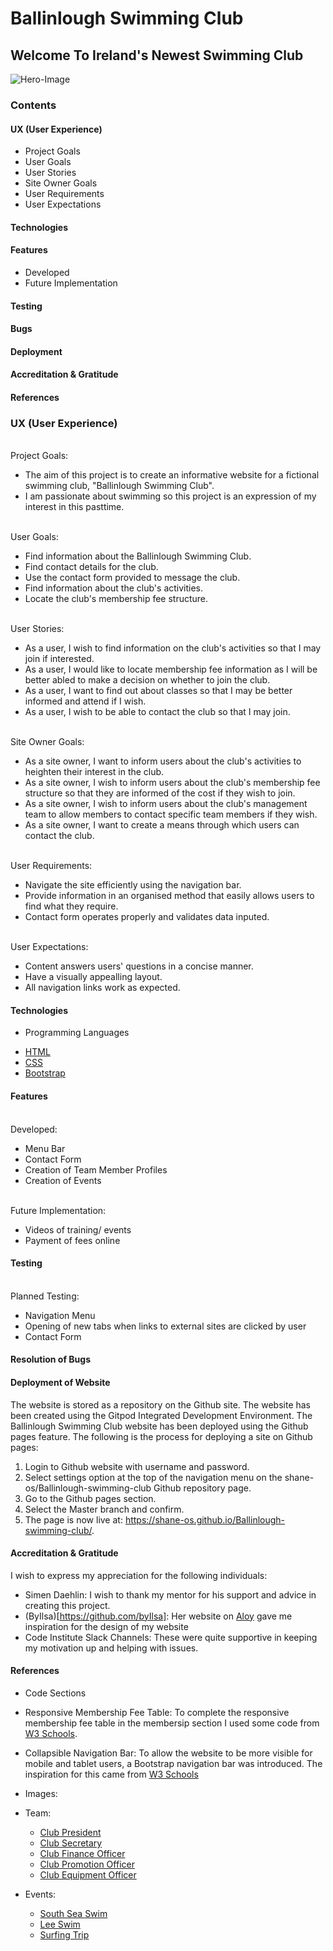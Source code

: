# Ballinlough Swimming Club
## Welcome To Ireland's Newest Swimming Club

![Hero-Image](https://github.com/shane-os/Ballinlough-swimming-club/blob/master/assets/images/Hero-Image.jpg)
### Contents

#### UX (User Experience)
  * Project Goals
  * User Goals
  * User Stories
  * Site Owner Goals
  * User Requirements
  * User Expectations
  
#### Technologies
#### Features
  * Developed
  * Future Implementation
#### Testing
#### Bugs
#### Deployment
#### Accreditation & Gratitude
#### References

### UX (User Experience)
<br/> Project Goals:
-   The aim of this project is to create an informative website for a fictional swimming club, "Ballinlough Swimming Club".
-   I am passionate about swimming so this project is an expression of my interest in this pasttime.

<br/> User Goals:
-   Find information about the Ballinlough Swimming Club.
-   Find contact details for the club.
-   Use the contact form provided to message the club.
-   Find information about the club's activities.
-   Locate the club's membership fee structure.

<br/> User Stories:
-   As a user, I wish to find information on the club's activities so that I may join if interested.
-   As a user, I would like to locate membership fee information as I will be better abled to make a decision on whether to join the club.
-   As a user, I want to find out about classes so that I may be better informed and attend if I wish.
-   As a user, I wish to be able to contact the club so that I may join.

<br/> Site Owner Goals:
-   As a site owner, I want to inform users about the club's activities to heighten their interest in the club.
-   As a site owner, I wish to inform users about the club's membership fee structure so that they are informed of the cost if they wish to join.
-   As a site owner, I wish to inform users about the club's management team to allow members to contact specific team members if they wish.
-   As a site owner, I want to create a means through which users can contact the club.

<br/> User Requirements:
-   Navigate the site efficiently using the navigation bar.
-   Provide information in an organised method that easily allows users to find what they require.
-   Contact form operates properly and validates data inputed.

<br/> User Expectations:
-   Content answers users' questions in a concise manner.
-   Have a visually appealling layout.
-   All navigation links work as expected.

#### Technologies
 * Programming Languages
- [HTML](https://developer.mozilla.org/en-US/docs/Web/Guide/HTML/HTML5)
- [CSS](https://developer.mozilla.org/en-US/docs/Web/CSS)
- [Bootstrap](https://getbootstrap.com/)

#### Features
<br/> Developed:
- Menu Bar
- Contact Form
- Creation of Team Member Profiles
- Creation of Events

<br/> Future Implementation:
- Videos of training/ events
- Payment of fees online

#### Testing
<br/> Planned Testing:
- Navigation Menu
- Opening of new tabs when links to external sites are clicked by user
- Contact Form

#### Resolution of Bugs

#### Deployment of Website
The website is stored as a repository on the Github site. The website has been created using the Gitpod Integrated Development Environment. The Ballinlough Swimming Club website has been deployed using the Github pages feature. The following is the process for deploying a site on Github pages:

1. Login to Github website with username and password.
2. Select settings option at the top of the navigation menu on the shane-os/Ballinlough-swimming-club Github repository page.
3. Go to the Github pages section.
4. Select the Master branch and confirm.
5. The page is now live at: https://shane-os.github.io/Ballinlough-swimming-club/.

#### Accreditation & Gratitude
I wish to express my appreciation for the following individuals:
- Simen Daehlin: I wish to thank my mentor for his support and advice in creating this project.
- (ByIlsa)[https://github.com/byIlsa]: Her website on [Aloy](https://byilsa.github.io/Aloy-from-outcast-to-heroine/) gave me inspiration for the design of my website
- Code Institute Slack Channels: These were quite supportive in keeping my motivation up and helping with issues.


#### References
- Code Sections
- Responsive Membership Fee Table:
To complete the responsive membership fee table in the membersip section I used some code from [W3 Schools](https://www.w3schools.com/howto/howto_css_pricing_table.asp).
- Collapsible Navigation Bar:
To allow the website to be more visible for mobile and tablet users, a Bootstrap navigation bar was introduced. The inspiration for this came from [W3 Schools](https://www.w3schools.com/bootstrap4/bootstrap_navbar.asp)

- Images:
- Team:
  - [Club President](https://www.pexels.com/photo/woman-smiling-and-holding-teal-book-1181424/)
  - [Club Secretary](https://www.pexels.com/photo/happy-ethnic-woman-sitting-at-table-with-laptop-3769021/)
  - [Club Finance Officer](https://www.pexels.com/photo/man-wearing-black-zip-up-jacket-near-beach-smiling-at-the-photo-736716/)
  - [Club Promotion Officer](https://www.pexels.com/photo/man-in-blue-dress-shirt-smiling-3973335/)
  - [Club Equipment Officer](https://www.pexels.com/photo/happy-young-woman-working-on-typewriter-while-creating-new-story-5208023/)
  
- Events:
  - [South Sea Swim](https://unsplash.com/photos/ttVkhv0Wd5A)
  - [Lee Swim](https://unsplash.com/photos/qDrj02qpg-c)
  - [Surfing Trip](https://www.pexels.com/photo/action-adventure-beach-dawn-390051/)

